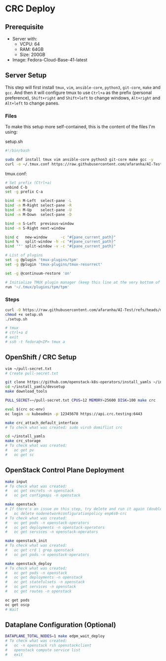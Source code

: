 # CRC Deploy

## Prerequisite

- Server with:
    - VCPU: 64
    - RAM: 64GB
    - Size: 200GB
- Image: Fedora-Cloud-Base-41-latest


## Server Setup

This step will first install `tmux`, `vim`, `ansible-core`, `python3`, `git-core`, `make` and `gcc`.
And then it will configure tmux to use `Ctrl+a` as the prefix (personal preference),
`Shift+right` and `Shift+left` to change windows,
`Alt+right` and `Alt+left` to change panes.


### Files

To make this setup more self-contained, this is the content of the files I'm using:


setup.sh

~~~bash
#!/bin/bash

sudo dnf install tmux vim ansible-core python3 git-core make gcc -y
curl -o ~/.tmux.conf https://raw.githubusercontent.com/afaranha/AI-Test/refs/heads/main/tmux.conf
~~~


tmux.conf:

~~~bash
# Set prefix (Ctrl+a)
unbind C-b
set -g prefix C-a

bind -n M-Left  select-pane -L
bind -n M-Right select-pane -R
bind -n M-Up    select-pane -U
bind -n M-Down  select-pane -D

bind -n S-Left  previous-window
bind -n S-Right next-window

bind c   new-window      -c "#{pane_current_path}"
bind %   split-window -h -c "#{pane_current_path}"
bind '"' split-window -v -c "#{pane_current_path}"

# List of plugins
set -g @plugin 'tmux-plugins/tpm'
set -g @plugin 'tmux-plugins/tmux-resurrect'

set -g @continuum-restore 'on'

# Initialize TMUX plugin manager (keep this line at the very bottom of tmux.conf)
run '~/.tmux/plugins/tpm/tpm'
~~~


### Steps

~~~bash
curl -O https://raw.githubusercontent.com/afaranha/AI-Test/refs/heads/main/setup.sh
chmod +x setup.sh
./setup.sh

# tmux
# ctrl+a d
# exit
# ssh -t fedora@<IP> tmux a
~~~


## OpenShift / CRC Setup

~~~bash
vim ~/pull-secret.txt
# Create pull-secret.txt

git clone https://github.com/openstack-k8s-operators/install_yamls ~/install_yamls
cd ~/install_yamls/devsetup
make download_tools

PULL_SECRET=~/pull-secret.txt CPUS=12 MEMORY=25600 DISK=100 make crc

eval $(crc oc-env)
oc login -u kubeadmin -p 12345678 https://api.crc.testing:6443

make crc_attach_default_interface
# To check what was created: sudo virsh domiflist crc

cd ~/install_yamls
make crc_storage
# To check what was created:
#   oc get pv
#   oc get sc
~~~

## OpenStack Control Plane Deployment

~~~bash
make input
# To check what was created:
#   oc get secrets -n openstack
#   oc get configmaps -n openstack

make openstack
# If there's an issue on this step, try delete and run it again (double check the resource name):
#   oc delete nodenetworkconfigurationpolicy enp6s0-crc
# To check what was created:
#   oc get pods -n openstack-operators
#   oc get deployments -n openstack-operators
#   oc get services -n openstack-operators

make openstack_init
# To check what was created:
#   oc get crd | grep openstack
#   oc get pods -n openstack-operators

make openstack_deploy
# To check what was created:
#   oc get pods -n openstack
#   oc get deployments -n openstack
#   oc get statefulsets -n openstack
#   oc get services -n openstack
#   oc get routes -n openstack

oc get pods
oc get oscp
# Wait
~~~


## Dataplane Configuration (Optional)

~~~bash
DATAPLANE_TOTAL_NODES=1 make edpm_wait_deploy
# To check what was created:
#   oc -n openstack rsh openstackclient
#   openstack compute service list
#   exit
~~~

